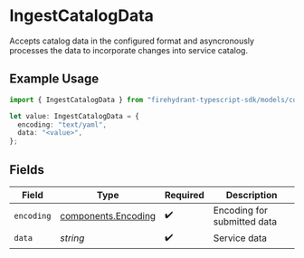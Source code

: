 # IngestCatalogData

Accepts catalog data in the configured format and asyncronously processes the data to incorporate changes into service catalog.

## Example Usage

```typescript
import { IngestCatalogData } from "firehydrant-typescript-sdk/models/components";

let value: IngestCatalogData = {
  encoding: "text/yaml",
  data: "<value>",
};
```

## Fields

| Field                                                      | Type                                                       | Required                                                   | Description                                                |
| ---------------------------------------------------------- | ---------------------------------------------------------- | ---------------------------------------------------------- | ---------------------------------------------------------- |
| `encoding`                                                 | [components.Encoding](../../models/components/encoding.md) | :heavy_check_mark:                                         | Encoding for submitted data                                |
| `data`                                                     | *string*                                                   | :heavy_check_mark:                                         | Service data                                               |